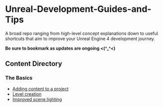 # Unreal-Development-Guides-and-Tips

A broad repo ranging from high-level concept explanations down to useful shortcuts that aim to improve your Unreal Engine 4 development journey.

**Be sure to bookmark as updates are ongoing <(^_^<)**

## Content Directory

### The Basics
*  [Adding content to a project](Content/Basics/AddingContentToAProject.md)
*  [Level creation](Content/Basics/LevelCreation.md)
*  [Improved scene lighting](Content/Basics/ImprovedSceneLighting.md)
